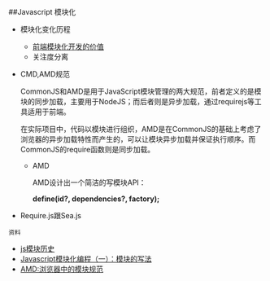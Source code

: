 ##Javascript 模块化

*	模块化变化历程
	*	[前端模块化开发的价值](https://github.com/seajs/seajs/issues/547)
	*	关注度分离

*	CMD,AMD规范
	
	CommonJS和AMD是用于JavaScript模块管理的两大规范，前者定义的是模块的同步加载，主要用于NodeJS；而后者则是异步加载，通过requirejs等工具适用于前端。

	在实际项目中，代码以模块进行组织，AMD是在CommonJS的基础上考虑了浏览器的异步加载特性而产生的，可以让模块异步加载并保证执行顺序。而CommonJS的require函数则是同步加载。


	*	AMD
		
		AMD设计出一个简洁的写模块API：

		**define(id?, dependencies?, factory);**


*	Require.js跟Sea.js







`资料`

*	[js模块历史](http://www.cnblogs.com/lvdabao/p/js-modules-develop.html)
*	[Javascript模块化编程（一）：模块的写法](http://www.ruanyifeng.com/blog/2012/10/javascript_module.html)
*	[AMD:浏览器中的模块规范](http://www.cnblogs.com/snandy/archive/2012/03/12/2390782.html)




